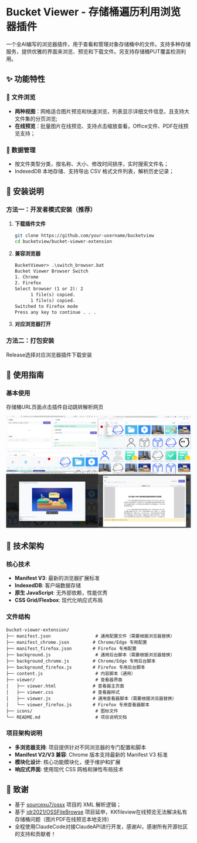 # Bucket Viewer - 存储桶遍历利用浏览器插件

一个全AI编写的浏览器插件，用于查看和管理对象存储桶中的文件。支持多种存储服务，提供优雅的界面来浏览、预览和下载文件。另支持存储桶PUT覆盖检测利用。

## ✨ 功能特性

### 📁 文件浏览
- **两种视图**：网格适合图片预览和快速浏览，列表显示详细文件信息，且支持大文件集的分页浏览;
- **在线预览**：批量图片在线预览、支持点击缩放查看，Office文件、PDF在线预览支持；

### 🎯 数据管理
- 按文件类型分类，按名称、大小、修改时间排序，实时搜索文件名；
- IndexedDB 本地存储、支持导出 CSV 格式文件列表，解析历史记录；



## 🚀 安装说明

### 方法一：开发者模式安装（推荐）

1. **下载插件文件**
   ```bash
   git clone https://github.com/your-username/bucketview
   cd bucketview/bucket-viewer-extension
   ```

2. **兼容浏览器**
   ```
   BucketViewer> .\switch_browser.bat
   Bucket Viewer Browser Switch
   1. Chrome
   2. Firefox
   Select browser (1 or 2): 2
         1 file(s) copied.
         1 file(s) copied.
   Switched to Firefox mode
   Press any key to continue . . .
   ```
3. **对应浏览器打开**

### 方法二：打包安装

Release选择对应浏览器插件下载安装

## 📖 使用指南

### 基本使用

存储桶URL页面点击插件自动跳转解析网页

![alt text](images/image.png)



## 🔧 技术架构

### 核心技术
- **Manifest V3**: 最新的浏览器扩展标准
- **IndexedDB**: 客户端数据存储
- **原生 JavaScript**: 无外部依赖，性能优秀
- **CSS Grid/Flexbox**: 现代化响应式布局

### 文件结构
```
bucket-viewer-extension/
├── manifest.json                 # 通用配置文件（需要根据浏览器替换）
├── manifest_chrome.json         # Chrome/Edge 专用配置
├── manifest_firefox.json        # Firefox 专用配置
├── background.js                 # 通用后台脚本（需要根据浏览器替换）
├── background_chrome.js         # Chrome/Edge 专用后台脚本
├── background_firefox.js        # Firefox 专用后台脚本
├── content.js                    # 内容脚本（通用）
├── viewer/                       # 查看器界面
│   ├── viewer.html              # 查看器主页面
│   ├── viewer.css               # 查看器样式
│   ├── viewer.js                # 通用查看器脚本（需要根据浏览器替换）
│   └── viewer_firefox.js        # Firefox 专用查看器脚本
├── icons/                        # 图标文件
└── README.md                     # 项目说明文档
```

### 项目架构说明

- **多浏览器支持**: 项目提供针对不同浏览器的专门配置和脚本
- **Manifest V2/V3 兼容**: Chrome 版本支持最新的 Manifest V3 标准
- **模块化设计**: 核心功能模块化，便于维护和扩展
- **响应式界面**: 使用现代 CSS 网格和弹性布局技术



## 🙏 致谢

- 基于 [sourcexu7/ossx](https://github.com/sourcexu7/ossx) 项目的 XML 解析逻辑；
- 基于 [jdr2021/OSSFileBrowse](https://github.com/jdr2021/OSSFileBrowse) 项目延申，KKfileview在线预览无法解决私有存储桶问题（图片PDF在线预览本地支持）
- 全程使用ClaudeCode对接ClaudeAPI进行开发，感谢AI，感谢所有开源社区的支持和贡献者！